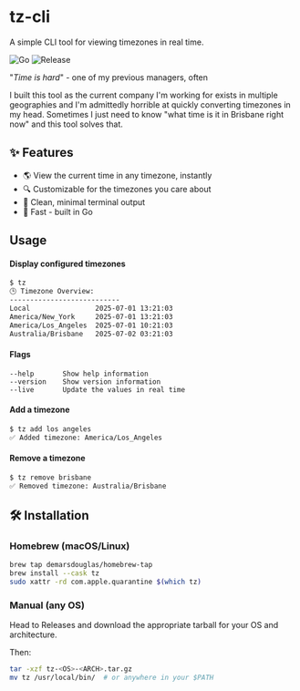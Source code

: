 # tz-cli

A simple CLI tool for viewing timezones in real time.

![Go](https://img.shields.io/badge/Go-1.22-blue)
![Release](https://img.shields.io/github/v/release/demarsdouglas/tz-cli)

"_Time is hard_" - one of my previous managers, often

I built this tool as the current company I'm working for exists in multiple geographies and I'm admittedly horrible at quickly converting timezones in my head. Sometimes I just need to know "what time is it in Brisbane right now" and this tool solves that.

## ✨ Features

- 🌎 View the current time in any timezone, instantly
- 🔍 Customizable for the timezones you care about
- 🧼 Clean, minimal terminal output
- 🚀 Fast - built in Go

## Usage

#### Display configured timezones
```bash
$ tz
🕒 Timezone Overview:
---------------------------
Local                2025-07-01 13:21:03
America/New_York     2025-07-01 13:21:03
America/Los_Angeles  2025-07-01 10:21:03
Australia/Brisbane   2025-07-02 03:21:03
```

#### Flags
```
--help       Show help information
--version    Show version information
--live       Update the values in real time
```

#### Add a timezone
```bash
$ tz add los angeles
✅ Added timezone: America/Los_Angeles
```

#### Remove a timezone
```bash
$ tz remove brisbane
✅ Removed timezone: Australia/Brisbane
```


## 🛠️ Installation

### Homebrew (macOS/Linux)

```bash
brew tap demarsdouglas/homebrew-tap
brew install --cask tz
sudo xattr -rd com.apple.quarantine $(which tz)
```

### Manual (any OS)

Head to Releases and download the appropriate tarball for your OS and architecture.

Then:
```bash
tar -xzf tz-<OS>-<ARCH>.tar.gz
mv tz /usr/local/bin/  # or anywhere in your $PATH
```